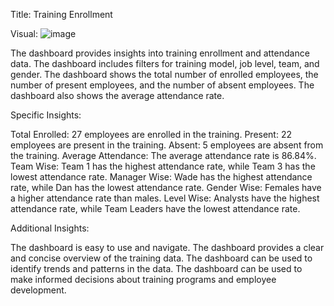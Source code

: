 Title: Training Enrollment

Visual: ![image](https://github.com/user-attachments/assets/354a6a52-4539-4af1-a635-7dc4f77b762f)



The dashboard provides insights into training enrollment and attendance data.
The dashboard includes filters for training model, job level, team, and gender.
The dashboard shows the total number of enrolled employees, the number of present employees, and the number of absent employees.
The dashboard also shows the average attendance rate.

Specific Insights:

Total Enrolled: 27 employees are enrolled in the training.
Present: 22 employees are present in the training.
Absent: 5 employees are absent from the training.
Average Attendance: The average attendance rate is 86.84%.
Team Wise: Team 1 has the highest attendance rate, while Team 3 has the lowest attendance rate.
Manager Wise: Wade has the highest attendance rate, while Dan has the lowest attendance rate.
Gender Wise: Females have a higher attendance rate than males.
Level Wise: Analysts have the highest attendance rate, while Team Leaders have the lowest attendance rate.

Additional Insights:

The dashboard is easy to use and navigate.
The dashboard provides a clear and concise overview of the training data.
The dashboard can be used to identify trends and patterns in the data.
The dashboard can be used to make informed decisions about training programs and employee development.
